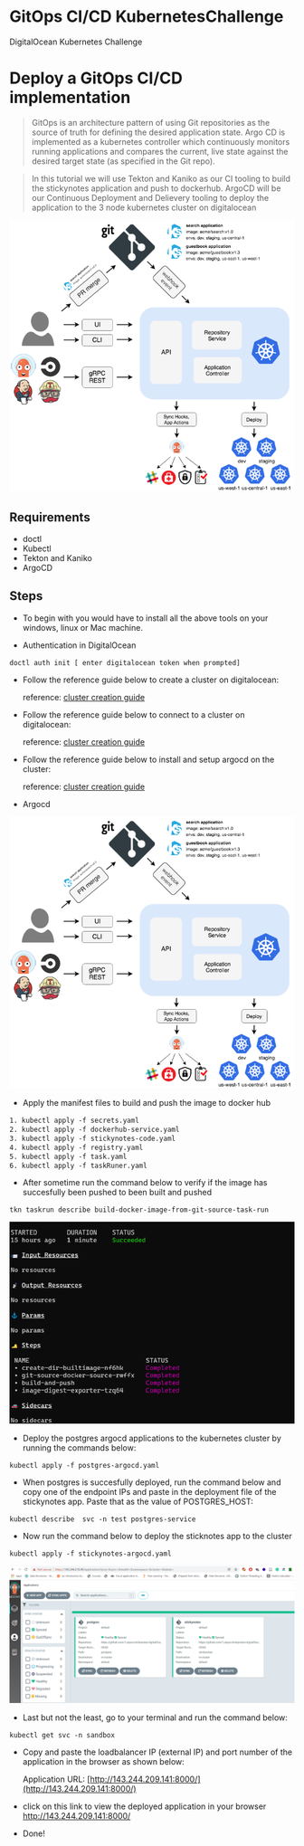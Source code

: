 # GitOps CI/CD KubernetesChallenge
DigitalOcean Kubernetes Challenge 

# Deploy a GitOps CI/CD implementation

>GitOps is an architecture pattern of using Git repositories as the source of truth for defining the desired application state.
>Argo CD is implemented as a kubernetes controller which continuously monitors running applications and compares the current, live state against the desired target state (as specified in the Git repo).

>In this tutorial we will use Tekton and Kaniko as our CI tooling to build the stickynotes application and push to dockerhub.
>ArgoCD will be our Continuous Deployment and Delievery tooling to deploy the application to the 3 node kubernetes cluster on digitalocean


![ArgoCD - Architecture](images/argocd_architecture.png)

## Requirements

- doctl
- Kubectl
- Tekton and Kaniko
- ArgoCD

## Steps

- To begin with you would have to install all the above tools on your windows, linux or Mac machine.


- Authentication in DigitalOcean

```
doctl auth init [ enter digitalocean token when prompted]
```

- Follow the reference guide below to create a cluster on digitalocean:

   reference: [cluster creation guide](https://docs.digitalocean.com/products/kubernetes/how-to/create-clusters/)

- Follow the reference guide below to connect to a cluster on digitalocean:

   reference: [cluster creation guide](https://docs.digitalocean.com/products/kubernetes/how-to/connect-to-cluster/)

- Follow the reference guide below to install and setup argocd on the cluster:

   reference: [cluster creation guide](https://argo-cd.readthedocs.io/en/stable/getting_started/)

- Argocd 

![ArgoCD - Architecture](images/argocd_architecture.png)

- Apply the manifest files to build and push the image to docker hub

```
1. kubectl apply -f secrets.yaml
2. kubectl apply -f dockerhub-service.yaml
3. kubectl apply -f stickynotes-code.yaml
4. kubectl apply -f registry.yaml
5. kubectl apply -f task.yaml
6. kubectl apply -f taskRuner.yaml
```

- After sometime run the command below to verify if the image has succesfully been pushed to been built and pushed

```
tkn taskrun describe build-docker-image-from-git-source-task-run
```
![Tekton - Status](images/tekton1.png)

- Deploy the postgres argocd applications to the kubernetes cluster by running the commands below:

```
kubectl apply -f postgres-argocd.yaml
```
- When postgres is succesfully deployed, run the command below and copy one of the endpoint IPs and paste in the deployment file of the stickynotes app. Paste that as the value of POSTGRES_HOST:

```
kubectl describe  svc -n test postgres-service
```

- Now run the command below to deploy the sticknotes app to the cluster

```
kubectl apply -f stickynotes-argocd.yaml
```
![Deployment - ArgoCD](images/argocd1.png)


- Last but not the least, go to your terminal and run the command below:
```
kubectl get svc -n sandbox
```
- Copy and paste the loadbalancer IP (external IP) and port number of the application in the browser as shown below:

  Application URL: [http://143.244.209.141:8000/](http://143.244.209.141:8000/)

- click on this link to view the deployed application in your browser 
   http://143.244.209.141:8000/

- Done!
